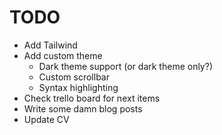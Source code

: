 # TODO

- Add Tailwind
- Add custom theme
  - Dark theme support (or dark theme only?)
  - Custom scrollbar
  - Syntax highlighting
- Check trello board for next items
- Write some damn blog posts
- Update CV
